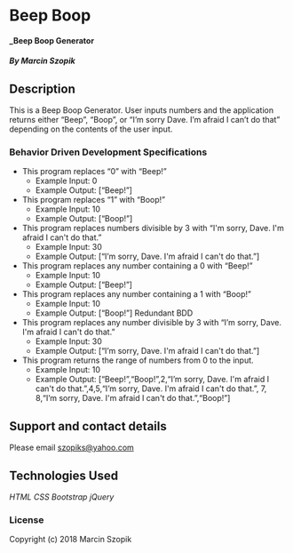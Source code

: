 # **Beep Boop**

#### _Beep Boop Generator

##### By Marcin Szopik

## Description

This is a Beep Boop Generator. User inputs numbers and the application returns either “Beep”, “Boop”, or “I’m sorry Dave. I’m afraid I can’t do that” depending on the contents of the user input.

### Behavior Driven Development Specifications


* This program replaces “0” with “Beep!”
    * Example Input: 0
    * Example Output: [“Beep!”]
* This program replaces “1” with “Boop!”
    * Example Input: 10
    * Example Output: [“Boop!”]
* This program replaces numbers divisible by 3 with “I'm sorry, Dave. I'm afraid I can't do that.”   
    * Example Input: 30
    * Example Output: [“I’m sorry, Dave. I'm afraid I can't do that.”]
* This program replaces any number containing a 0 with “Beep!”
    * Example Input: 10
    * Example Output: [“Beep!”]
* This program replaces any number containing a 1 with “Boop!”
    * Example Input: 10
    * Example Output: [“Boop!”]
Redundant BDD
* This program replaces any number divisible by 3 with “I’m sorry, Dave. I'm afraid I can't do that.”
   	* Example Input: 30
    * Example Output: [“I’m sorry, Dave. I'm afraid I can't do that.”]
* This program returns the range of numbers from 0 to the input.
    * Example Input: 10
    * Example Output: [“Beep!”,“Boop!”,2,“I’m sorry, Dave. I'm afraid I can't do that.”,4,5,“I’m sorry, Dave. I'm afraid I can't do that.”, 7, 8,“I’m sorry, Dave. I'm afraid I can't do that.”,“Boop!”]



## Support and contact details

Please email szopiks@yahoo.com

## Technologies Used

_HTML_
_CSS_
_Bootstrap_
_jQuery_

### License

Copyright (c) 2018 Marcin Szopik
